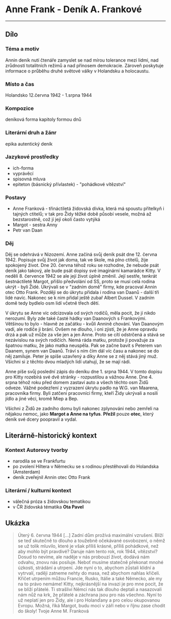 # Anne Frank - Deník A. Frankové

----------

## Dílo

### Téma a motiv
Annin deník nutí čtenáře zamyslet se nad mírou tolerance mezi lidmi, nad zrůdností totalitních režimů a nad přínosem demokracie. Zároveň poskytuje informace o průběhu druhé světové války v Holandsku a holocaustu.

### Místo a čas
Holandsko
12.června 1942 - 1.srpna 1944

### Kompozice
deníková forma
kapitoly formou dnů

### Literární druh a žánr
epika
autentický deník


### Jazykové prostředky
- ich-forma
- vyprávěcí
- spisovná mluva
- epiteton (básnický přívlastek) - "pohádkové vítězství"

### Postavy
- Anne Franková - třináctiletá židovská dívka, která má spoustu přítelkyň i tajných ctitelů; v tak pro Židy těžké době působí vesele, možná až bezstarostně, což jí její okolí často vytýká
- Margot - sestra Anny
- Petr van Daan

### Děj
Děj se odehrává v Nizozemí. Anne začíná svůj deník psát dne 12. června 1942. Popisuje svůj život jak doma, tak ve škole, má plno ctitelů, žije spokojený život.
Dne 20. června téhož roku se rozhodne, že nebude psát deník jako takový, ale bude psát dopisy své imaginární kamarádce Kitty.
V neděli 8. července 1942 se ale její život úplně změnil. Její sestře, tenkrát šestnáctileté Margot, přišlo předvolání od SS, proto se musí celá rodina ukrýt - byli Židé. Ukrývali se v "zadním domě" firmy, kde pracoval Annin otec Otto Frank. Později se do úkrytu přidala i rodina van Daanů - další tři lidé navíc. Nakonec se k nim přidal ještě zubař Albert Dussel. V zadním domě tedy bydlelo osm lidí včetně třech dětí.

V úkrytu se Anne víc odcizovala od svých rodičů, měla pocit, že jí nikdo nerozumí. Byly zde také časté hádky van Daanových s Frankovými. Většinou to bylo - hlavně ze začátku - kvůli Annině chování. Van Daanovým vadí, ale rodiče ji brání. Ovšem ne dlouho, i oni zjistí, že je Anne opravdu drzá a pak už může za vše jen a jen Anne. Proto se cítí odstrčená a stává se nezávislou na svých rodičích. Nemá ráda matku, protože ji považuje za špatnou matku, že jako matka neuspěla.
Pak se začne bavit s Peterem van Daanem, synem van Daanů. Tráví s ním čím dál víc času a nakonec se do něj zamiluje. Peter je spíše uzavřený a díky Anne se z něj stává jiný muž. Všichni si z těchto dvou mladých lidí utahují, že se mají rádi.

Anne píše svůj poslední zápis do deníku dne 1. srpna 1944. V tomto dopisu pro Kitty rozebírá své dvě stránky - rozpustilou a vážnou Anne.
Dne 4. srpna téhož roku před domem zastaví auto a všech těchto osm Židů odveze. Vážné podezření z vyzrazení úkrytu padlo na W.G. van Maarena, pracovníka firmy. Byli zatčeni pracovníci firmy, kteří Židy ukrývali a nosili jídlo a jiné věci, kromě Miep a Bep.

Všichni z Židů ze zadního domu byli nakonec zplynováni nebo zemřeli na nějakou nemoc, jako **Margot a Anne na tyfus**. **Přežil** pouze **otec**, který deník své dcery poopravil a vydal.

## Literárně-historický kontext

### Kontext Autorovy tvorby
- narodila se ve Frankfurtu
- po zvolení Hiltera v Německu se s rodinou přestěhovali do Holandska (Amsterdam)
- deník zveřejnil Annin otec Otto Frank

### Literární / kulturní kontext
- válečná próza s židovskou tematikou
- v ČR židovská tématika **Ota Pavel**

## Ukázka
> Úterý 6. června 1944
	[...]
	Zadní dům prožívá maximální vzrušení. Blíží se teď skutečně to dlouho a toužebně očekávané osvobození, o němž se už tolik mluvilo, které je však příliš krásné, příliš pohádkové, než aby mohlo být pravdivé? Daruje nám tento rok, rok 1944, vítězství? Dosud to nevíme, ale naděje v nás probouzí život, dodává nám odvahu, znovu nás posiluje. Neboť musíme statečně překonat mnohé úzkosti, strádání a utrpení. Jde nyní o to, abychom zůstali klidní a vytrvalí, raději zatneme nehty do masa, než abychom nahlas křičeli. Křičet utrpením můžou Francie, Rusko, Itálie a také Německo, ale my na to právo nemáme!
	Kitty, nejkrásnější na invazi je pro mne pocit, že se blíží přátelé. Ti strašliví Němci nás tak dlouho deptali a nasazovali nám nůž na krk, že přátelé a záchrana jsou pro nás všechno. Nyní to už neplatí jen pro Židy, ale i pro Holanďany a pro celou okupovanou Evropu. Možná, říká Margot, budu moci v září nebo v říjnu zase chodit do školy!
Tvoje Anne M. Franková
